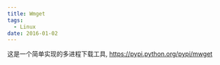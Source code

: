 ```yaml
---
title: Wmget
tags:
  - Linux
date: 2016-01-02
---
```


这是一个简单实现的多进程下载工具, https://pypi.python.org/pypi/mwget